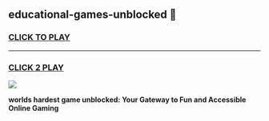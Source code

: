 
## educational-games-unblocked 👋
<h3>
<a href="https://premium.freeplayer.one?title=educational-games-unblocked&ref=14F">CLICK TO PLAY</a></h3>
<hr>

<h3>
<a href="https://premium.freeplayer.one?title=educational-games-unblocked&ref=14F">CLICK 2 PLAY</a>
  
</h3>

<a href="https://premium.freeplayer.one?title=educational-games-unblocked&ref=12F/"><img src="https://clearcache.store/games.png"></a>


**worlds hardest game unblocked: Your Gateway to Fun and Accessible Online Gaming**
